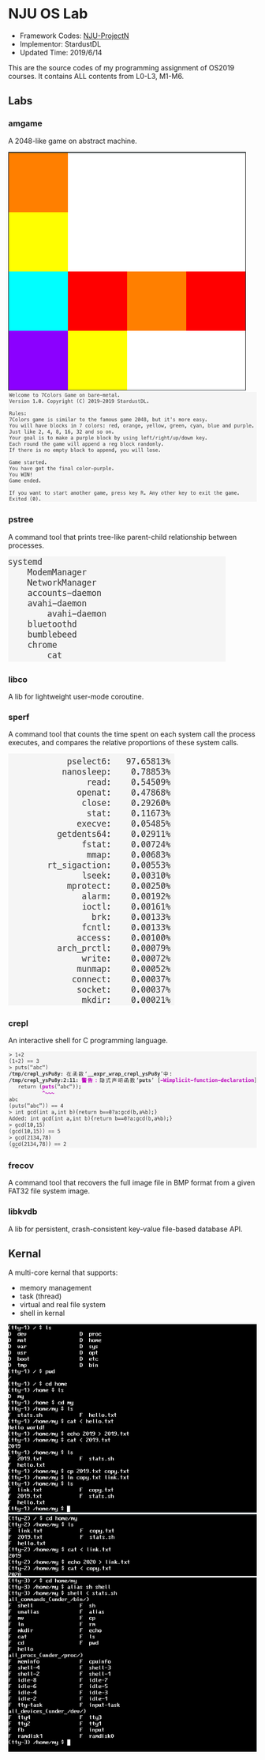 # NJU OS Lab

- Framework Codes: [NJU-ProjectN](https://github.com/NJU-ProjectN)
- Implementor: StardustDL
- Updated Time: 2019/6/14

This are the source codes of my programming assignment of OS2019 courses. It contains ALL contents from L0-L3, M1-M6.

## Labs

### amgame

A 2048-like game on abstract machine.

![](docs/a1.png)
![](docs/a2.png)

### pstree

A command tool that prints tree-like parent-child relationship between processes.

![](docs/p1.png)

### libco

A lib for lightweight user-mode coroutine.

### sperf

A command tool that counts the time spent on each system call the process executes, and compares the relative proportions of these system calls.

![](docs/s1.png)

### crepl

An interactive shell for C programming language.

![](docs/c1.png)

### frecov

A command tool that recovers the full image file in BMP format from a given FAT32 file system image.

### libkvdb

A lib for persistent, crash-consistent key-value file-based database API.

## Kernal

A multi-core kernal that supports:
- memory management
- task (thread)
- virtual and real file system
- shell in kernal

![](docs/k1.png)
![](docs/k2.png)
![](docs/k3.png)
